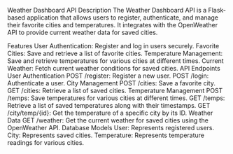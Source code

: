 Weather Dashboard API
Description
The Weather Dashboard API is a Flask-based application that allows users to register, authenticate, and manage their favorite cities and temperatures. It integrates with the OpenWeather API to provide current weather data for saved cities.

Features
User Authentication: Register and log in users securely.
Favorite Cities: Save and retrieve a list of favorite cities.
Temperature Management: Save and retrieve temperatures for various cities at different times.
Current Weather: Fetch current weather conditions for saved cities.
API Endpoints
User Authentication
POST /register: Register a new user.
POST /login: Authenticate a user.
City Management
POST /cities: Save a favorite city.
GET /cities: Retrieve a list of saved cities.
Temperature Management
POST /temps: Save temperatures for various cities at different times.
GET /temps: Retrieve a list of saved temperatures along with their timestamps.
GET /city/temp/{id}: Get the temperature of a specific city by its ID.
Weather Data
GET /weather: Get the current weather for saved cities using the OpenWeather API.
Database Models
User: Represents registered users.
City: Represents saved cities.
Temperature: Represents temperature readings for various cities.

